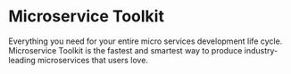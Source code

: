 # Microservice Toolkit

Everything you need for your entire micro services development life cycle. 
Microservice Toolkit is the fastest and smartest way to produce industry-leading microservices that users love.

